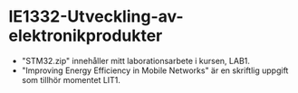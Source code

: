 # IE1332-Utveckling-av-elektronikprodukter

- "STM32.zip" innehåller mitt laborationsarbete i kursen, LAB1.
- "Improving Energy Efficiency in Mobile Networks" är en skriftlig uppgift som tillhör momentet LIT1.
